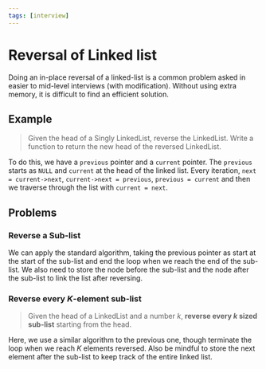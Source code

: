 ```yaml
---
tags: [interview]
---
```

# Reversal of Linked list
Doing an in-place reversal of a linked-list is a common problem asked in easier to mid-level interviews (with modification). Without using extra memory, it is difficult to find an efficient solution.

## Example
>Given the head of a Singly LinkedList, reverse the LinkedList. Write a function to return the new head of the reversed LinkedList.

To do this, we have a `previous` pointer and a `current` pointer. The `previous` starts as `NULL` and `current` at the head of the linked list. Every iteration, `next = current->next`,  `current->next = previous`, `previous = current` and then we traverse through the list with `current = next`.

## Problems
### Reverse a Sub-list
We can apply the standard algorithm, taking the previous pointer as start at the start of the sub-list and end the loop when we reach the end of the sub-list. We also need to store the node before the sub-list and the node after the sub-list to link the list after reversing.

### Reverse every $K$-element sub-list
> Given the head of a LinkedList and a number $k$, **reverse every $k$ sized sub-list** starting from the head.

Here, we use a similar algorithm to the previous one, though terminate the loop when we reach $K$ elements reversed. Also be mindful to store the next element after the sub-list to keep track of the entire linked list.